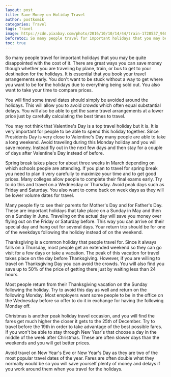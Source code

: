 ```yaml
---
layout: post
title: Save Money on Holiday Travel
author: postkomik
categories: Travel
tags: Travel
image: https://cdn.pixabay.com/photo/2016/10/10/14/44/train-1728537_960_720.jpg
beforetoc: So many people travel for important holidays that you may be quite disappointed with the cost of it. There are great ways you can save money though whether you are traveling by plane, train, or bus to get to your destination for the holidays. It is essential that you book your travel arrangements early. You don't want to be stuck without a way to get where you want to be for the holidays due to everything being sold out. You also want to take your time to compare prices.
toc: true
---
```



So many people travel for important holidays that you may be quite disappointed with the cost of it. There are great ways you can save money though whether you are traveling by plane, train, or bus to get to your destination for the holidays. It is essential that you book your travel arrangements early. You don't want to be stuck without a way to get where you want to be for the holidays due to everything being sold out. You also want to take your time to compare prices.

You will find some travel dates should simply be avoided around the holidays. This will allow you to avoid crowds which often equal substantial delays. You will also be able to get the same travel arrangements at a lower price just by carefully calculating the best times to travel. 

You may not think that Valentine's Day is a top travel holiday but it is. It is very important for people to be able to spend this holiday together. Since Presidents Day is very close to Valentine's Day many people are able to take a long weekend. Avoid traveling during this Monday holiday and you will save money. Instead fly out in the next few days and then stay for a couple of days after Valentine's Day instead of before. 

Spring break takes place for about three weeks in March depending on which schools people are attending. If you plan to travel for spring break you need to plan it very carefully to maximize your time and to get good prices. Many colleges allow people to complete their final exams early. Try to do this and travel on a Wednesday or Thursday. Avoid peak days such as Friday and Saturday. You also want to come back on week days as they will be lower volume dates for travel. 

Many people fly to see their parents for Mother's Day and for Father's Day. These are important holidays that take place on a Sunday in May and then on a Sunday in June. Traveling on the actual day will save you money over flying out on the Friday or Saturday before. This way you can arrive on their special day and hang out for several days. Your return trip should be for one of the weekdays following the holiday instead of on the weekend. 

Thanksgiving is a common holiday that people travel for. Since it always falls on a Thursday, most people get an extended weekend so they can go visit for a few days or take a vacation. The peak of this vacation for travel takes place on the day before Thanksgiving. However, if you are willing to travel on Thanksgiving Day you can avoid the crowds. You will also find you save up to 50% of the price of getting there just by waiting less than 24 hours.

Most people return from their Thanksgiving vacation on the Sunday following the holiday. Try to avoid this day as well and return on the following Monday. Most employers want some people to be in the office on the Wednesday before so offer to do it in exchange for having the following Monday off. 

Christmas is another peak holiday travel occasion, and you will find the fares get much higher the closer it gets to the 25th of December. Try to travel before the 19th in order to take advantage of the best possible fares. If you won't be able to stay through New Year's that choose a day in the middle of the week after Christmas. These are often slower days than the weekends and you will get better prices.

Avoid travel on New Year's Eve or New Year's Day as they are two of the most popular travel dates of the year. Fares are often double what they normally would be so you will save yourself plenty of money and delays if you work around them when you travel for the holidays. 

